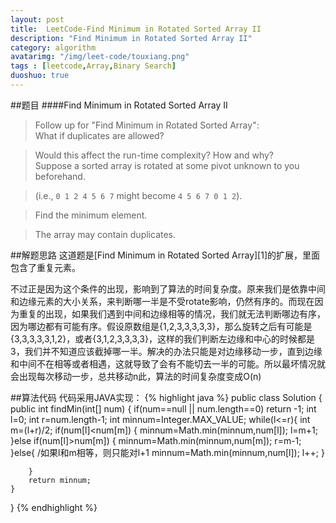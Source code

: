```yaml
---
layout: post
title:  LeetCode-Find Minimum in Rotated Sorted Array II
description: "Find Minimum in Rotated Sorted Array II"
category: algorithm
avatarimg: "/img/leet-code/touxiang.png"
tags : [leetcode,Array,Binary Search]
duoshuo: true
---
```

##题目
####Find Minimum in Rotated Sorted Array II
>Follow up for "Find Minimum in Rotated Sorted Array":      
>What if duplicates are allowed?

>Would this affect the run-time complexity? How and why?          
>Suppose a sorted array is rotated at some pivot unknown to you beforehand.

>(i.e., `0 1 2 4 5 6 7` might become `4 5 6 7 0 1 2`).

>Find the minimum element.

>The array may contain duplicates.

<!-- more -->
	
##解题思路
这道题是[Find Minimum in Rotated Sorted Array][1]的扩展，里面包含了重复元素。

不过正是因为这个条件的出现，影响到了算法的时间复杂度。原来我们是依靠中间和边缘元素的大小关系，来判断哪一半是不受rotate影响，仍然有序的。而现在因为重复的出现，如果我们遇到中间和边缘相等的情况，我们就无法判断哪边有序，因为哪边都有可能有序。假设原数组是{1,2,3,3,3,3,3}，那么旋转之后有可能是{3,3,3,3,3,1,2}，或者{3,1,2,3,3,3,3}，这样的我们判断左边缘和中心的时候都是3，我们并不知道应该截掉哪一半。解决的办法只能是对边缘移动一步，直到边缘和中间不在相等或者相遇，这就导致了会有不能切去一半的可能。所以最坏情况就会出现每次移动一步，总共移动n此，算法的时间复杂度变成O(n)

##算法代码
代码采用JAVA实现：
{% highlight java %}
public class Solution {
    public int findMin(int[] num) {
        if(num==null || num.length==0)
        	return -1;
        int l=0;
        int r=num.length-1;
        int minnum=Integer.MAX_VALUE;
        while(l<=r){
        	int m=(l+r)/2;
        	if(num[l]<num[m])
        	{
        		minnum=Math.min(minnum,num[l]);
        		l=m+1;
        	}else if(num[l]>num[m])
        	{
        		minnum=Math.min(minnum,num[m]);
        		r=m-1;
        	}else{
				/如果l和m相等，则只能对l+1
        		minnum=Math.min(minnum,num[l]);
        		l++;
        	}

        }
        return minnum;
    }
}
{% endhighlight %}





